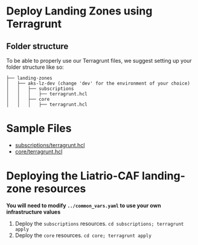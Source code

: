 # Deploy Landing Zones using Terragrunt

## Folder structure

To be able to properly use our Terragrunt files, we suggest setting up your folder structure like so:

```
├── landing-zones
│   ├── aks-lz-dev (change 'dev' for the environment of your choice)
│   │   ├── subscriptions
│   │   │   ├── terragrunt.hcl
│   │   ├── core
│   │   │   ├── terragrunt.hcl
```

# Sample Files

* [subscriptions/terragrunt.hcl](./subscriptions/terragrunt.hcl)
* [core/terragrunt.hcl](./core/terragrunt.hcl)

# Deploying the Liatrio-CAF landing-zone resources

**You will need to modify `../common_vars.yaml` to use your own infrastructure values**

1. Deploy the `subscriptions` resources. `cd subscriptions; terragrunt apply`
2. Deploy the `core` resources. `cd core; terragrunt apply`
